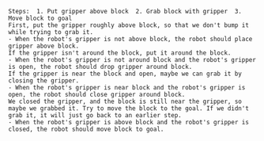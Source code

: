 
    Steps:  1. Put gripper above block  2. Grab block with gripper  3. Move block to goal 
    First, put the gripper roughly above block, so that we don't bump it while trying to grab it.
    - When the robot's gripper is not above block, the robot should place gripper above block.
    If the gripper isn't around the block, put it around the block.
    - When the robot's gripper is not around block and the robot's gripper is open, the robot should drop gripper around block.
    If the gripper is near the block and open, maybe we can grab it by closing the gripper.
    - When the robot's gripper is near block and the robot's gripper is open, the robot should close gripper around block.
    We closed the gripper, and the block is still near the gripper, so maybe we grabbed it. Try to move the block to the goal. If we didn't grab it, it will just go back to an earlier step.
    - When the robot's gripper is above block and the robot's gripper is closed, the robot should move block to goal.